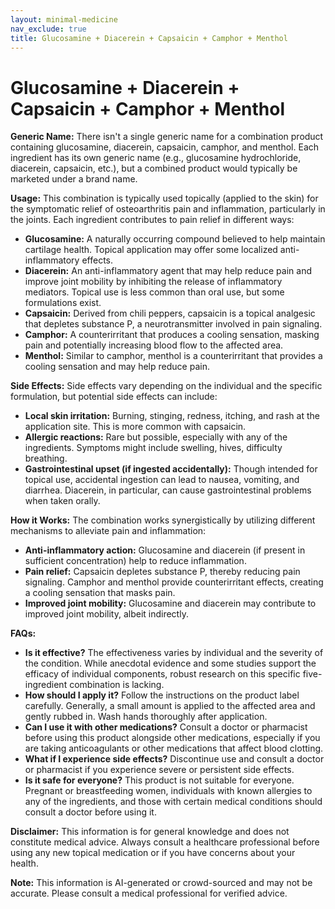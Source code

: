 ```yaml
---
layout: minimal-medicine
nav_exclude: true
title: Glucosamine + Diacerein + Capsaicin + Camphor + Menthol
---
```


# Glucosamine + Diacerein + Capsaicin + Camphor + Menthol

**Generic Name:**  There isn't a single generic name for a combination product containing glucosamine, diacerein, capsaicin, camphor, and menthol.  Each ingredient has its own generic name (e.g., glucosamine hydrochloride, diacerein, capsaicin, etc.), but a combined product would typically be marketed under a brand name.

**Usage:** This combination is typically used topically (applied to the skin) for the symptomatic relief of osteoarthritis pain and inflammation, particularly in the joints.  Each ingredient contributes to pain relief in different ways:

* **Glucosamine:**  A naturally occurring compound believed to help maintain cartilage health.  Topical application may offer some localized anti-inflammatory effects.
* **Diacerein:** An anti-inflammatory agent that may help reduce pain and improve joint mobility by inhibiting the release of inflammatory mediators. Topical use is less common than oral use, but some formulations exist.
* **Capsaicin:**  Derived from chili peppers, capsaicin is a topical analgesic that depletes substance P, a neurotransmitter involved in pain signaling.
* **Camphor:** A counterirritant that produces a cooling sensation, masking pain and potentially increasing blood flow to the affected area.
* **Menthol:** Similar to camphor, menthol is a counterirritant that provides a cooling sensation and may help reduce pain.


**Side Effects:**  Side effects vary depending on the individual and the specific formulation, but potential side effects can include:

* **Local skin irritation:** Burning, stinging, redness, itching, and rash at the application site. This is more common with capsaicin.
* **Allergic reactions:**  Rare but possible, especially with any of the ingredients.  Symptoms might include swelling, hives, difficulty breathing.
* **Gastrointestinal upset (if ingested accidentally):**  Though intended for topical use, accidental ingestion can lead to nausea, vomiting, and diarrhea. Diacerein, in particular, can cause gastrointestinal problems when taken orally.


**How it Works:** The combination works synergistically by utilizing different mechanisms to alleviate pain and inflammation:

* **Anti-inflammatory action:** Glucosamine and diacerein (if present in sufficient concentration) help to reduce inflammation.
* **Pain relief:** Capsaicin depletes substance P, thereby reducing pain signaling. Camphor and menthol provide counterirritant effects, creating a cooling sensation that masks pain.
* **Improved joint mobility:**  Glucosamine and diacerein may contribute to improved joint mobility, albeit indirectly.


**FAQs:**

* **Is it effective?** The effectiveness varies by individual and the severity of the condition. While anecdotal evidence and some studies support the efficacy of individual components, robust research on this specific five-ingredient combination is lacking.
* **How should I apply it?**  Follow the instructions on the product label carefully. Generally, a small amount is applied to the affected area and gently rubbed in. Wash hands thoroughly after application.
* **Can I use it with other medications?**  Consult a doctor or pharmacist before using this product alongside other medications, especially if you are taking anticoagulants or other medications that affect blood clotting.
* **What if I experience side effects?** Discontinue use and consult a doctor or pharmacist if you experience severe or persistent side effects.
* **Is it safe for everyone?** This product is not suitable for everyone.  Pregnant or breastfeeding women, individuals with known allergies to any of the ingredients, and those with certain medical conditions should consult a doctor before using it.


**Disclaimer:** This information is for general knowledge and does not constitute medical advice. Always consult a healthcare professional before using any new topical medication or if you have concerns about your health.


**Note:** This information is AI-generated or crowd-sourced and may not be accurate. Please consult a medical professional for verified advice.